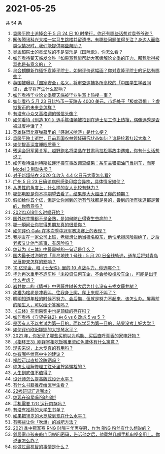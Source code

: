 # 2021-05-25

共 54 条

<!-- BEGIN -->
<!-- 最后更新时间 Tue May 25 2021 02:26:15 GMT+0800 (China Standard Time) -->

1. [袁隆平院士追悼会于 5 月 24 日 10
   时举行，你还有哪些话想对袁爷爷说？](https://www.zhihu.com/question/461057842)
2. [网传腾讯科兴大楼一实习生跳楼并留遗书，有哪些问题值得关注？身边人面临类似情况时，我们能提供哪些帮助？](https://www.zhihu.com/question/460897836)
3. [吴孟超院士的灵堂放的不是哀乐是《国际歌》，你怎么看？](https://www.zhihu.com/question/461144113)
4. [如何看待翟天临发文称「如果骂我能帮助大家缓解论文季的压力，那我觉得被骂也是有意义的」？](https://www.zhihu.com/question/461072666)
5. [乌合麒麟新作缅怀袁隆平院士，如何评价这幅画？你对袁隆平院士的记忆有哪些？](https://www.zhihu.com/question/460974262)
6. [英国被曝以「国家安全」名义，将审查逮捕多所高校的「中国学生学者间谍」，此举将产生什么影响？](https://www.zhihu.com/question/461115877)
7. [如何看待毕业论文季翟天临被毕业生骂上热搜一事？](https://www.zhihu.com/question/326331691)
8. [如何看待 5 月 23 日比特币一天跌去 4000
   美元，市场处于「极度恐惧」？虚拟货币的未来会怎样？](https://www.zhihu.com/question/461095932)
9. [有没有小众又高格调的微信头像？](https://www.zhihu.com/question/412524633)
10. [如何看待《创造 101
    》选手陈语嫣被拍到在迪士尼工作上热搜，偶像选秀是否被过度神话了？](https://www.zhihu.com/question/461102674)
11. [英雄联盟比赛弹幕里的「感谢米哈游」是什么梗？](https://www.zhihu.com/question/459465233)
12. [袁隆平院士逝世，目前我国农林领域研究状态如何？谁将接着扛起大旗？](https://www.zhihu.com/question/460815298)
13. [如何提高深度睡眠质量？](https://www.zhihu.com/question/21367788)
14. [残运会冠军黄关军、越野跑名将梁晶在甘肃马拉松事故中遇难，你有什么话想说？](https://www.zhihu.com/question/460968811)
15. [如何看待温州特斯拉连环撞车事故调查结果：系车主错把油门当刹车，而非 Model 3
    制动失灵？](https://www.zhihu.com/question/460994177)
16. [对于新垣结衣 2020 年收入 4.4 亿日元大家怎么看?](https://www.zhihu.com/question/460388125)
17. [广州 5 月 23 日确诊病例感染印度变异株，具体情况如何？](https://www.zhihu.com/question/461097419)
18. [从男性的角度上，什么样的女人比较有魅力？](https://www.zhihu.com/question/26121881)
19. [哪部电影是你不抱期望去看了，结果却大大超出了你的预期？](https://www.zhihu.com/question/459734628)
20. [假如给你五个亿，但是让你闻到的所有气味都是臭的，尝到的所有味道都是苦的，你愿意吗？](https://www.zhihu.com/question/455732442)
21. [2021年618什么时候开始？](https://www.zhihu.com/question/459767961)
22. [国外吃牛排都不是全熟，是如何防止得寄生虫病的？](https://www.zhihu.com/question/31209119)
23. [哪一瞬间让你觉得男朋友真的很爱你？](https://www.zhihu.com/question/356450688)
24. [如何评价 Gala 在本次季中冠军赛决赛上的表现？](https://www.zhihu.com/question/461058033)
25. [我朋友在一家公司上班，老板想让他当挂名股东，他怕承担风险拒绝了，之后老板又让他当监事，有风险吗？](https://www.zhihu.com/question/362109964)
26. [你认为《三体》中最震撼的一句话是什么？](https://www.zhihu.com/question/385420567)
27. [国内最长过海地铁「青岛地铁 1 号线」5 月 20
    日全线轨通，通车后将对青岛发展带来怎样的影响？](https://www.zhihu.com/question/460610229)
28. [10 亿现金，和《七龙珠》里的 10 点战斗力，你选哪个？](https://www.zhihu.com/question/460173231)
29. [华为再次重申不造车称「未投资任何车企，不会参股控股车企」，可能是出于什么考虑？](https://www.zhihu.com/question/461125573)
30. [岩井俊二的《情书》中男藤井树长大后为什么没有去找女藤井树？](https://www.zhihu.com/question/299839767)
31. [幼猫为啥老是冲我叫，往我身上爬，爬上来就不叫了？](https://www.zhihu.com/question/460081963)
32. [明明知道年轻的时候不努力，会后悔，但就是努力不起来，该怎么办。屏幕前的陌生人，可以给个答案吗？](https://www.zhihu.com/question/460760077)
33. [《三体》在雨果奖中也是顶级的存在吗？](https://www.zhihu.com/question/375868993)
34. [如何看待《守望先锋2》由 6 vs 6 改成 5 vs 5 ？](https://www.zhihu.com/question/460587592)
35. [是否有人不以考试为第一目的，而以学习为第一目的，结果没考上好大学？](https://www.zhihu.com/question/460572682)
36. [如何评价欧阳娜娜的大提琴水平？](https://www.zhihu.com/question/24905791)
37. [2021 年，你发现了哪些买前以为鸡肋、买后直呼真香的家电好物？](https://www.zhihu.com/question/439261537)
38. [《指环王3》刚铎宰相吃饭嘴里流红色液体有什么寓意？](https://www.zhihu.com/question/353633870)
39. [现实来说，上大专真的有用吗？](https://www.zhihu.com/question/457474857)
40. [你有哪些给高中生的建议？](https://www.zhihu.com/question/34684896)
41. [裸脸可以直接涂防晒吗？](https://www.zhihu.com/question/310586987)
42. [你怎么理解修理工往死里拧紧螺栓的？](https://www.zhihu.com/question/330337597)
43. [人生到底值不值得？](https://www.zhihu.com/question/307311764)
44. [设计师怎么提高版式设计水平？](https://www.zhihu.com/question/32096068)
45. [有什么书籍推荐给医学生看？](https://www.zhihu.com/question/24346913)
46. [22考研词汇选哪本?](https://www.zhihu.com/question/440153505)
47. [你现在追星吗?追的谁?](https://www.zhihu.com/question/453024585)
48. [手机需要 12G 运行内存吗？](https://www.zhihu.com/question/375186677)
49. [有没有推荐的大学生书单？](https://www.zhihu.com/question/379721912)
50. [如果把18岁的大罗放到现在什么水平？](https://www.zhihu.com/question/460741575)
51. [有哪些让你「吹爆」的减肥方法？](https://www.zhihu.com/question/345589253)
52. [2021 季中冠军赛 RNG 时隔三年再夺冠，作为 RNG
    粉丝有什么想说的？](https://www.zhihu.com/question/461077796)
53. [邻居家小孩来敲门问WiFi密码，告诉他之后，他竟然几部手机电视全用上。你说该怎么办？](https://www.zhihu.com/question/331281360)
54. [你做过最机智的事情是什么？](https://www.zhihu.com/question/21850038)

<!-- END -->
